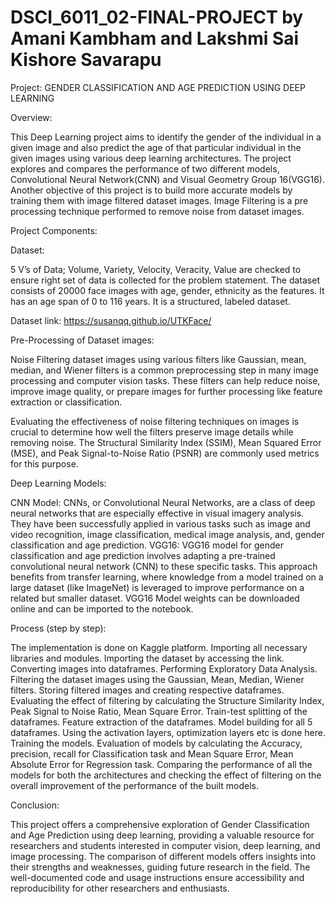 # DSCI_6011_02-FINAL-PROJECT by Amani Kambham and Lakshmi Sai Kishore Savarapu

Project: GENDER CLASSIFICATION AND AGE PREDICTION USING DEEP LEARNING


Overview:

This Deep Learning project aims to identify the gender of the individual in a given image and also predict the age of that particular individual in the given images using various deep learning architectures. The project explores and compares the performance of two different models, Convolutional Neural Network(CNN) and Visual Geometry Group 16(VGG16). Another objective of this project is to build more accurate models by training them with image filtered dataset images. Image Filtering is a pre processing technique performed to remove noise from dataset images.


Project Components:


Dataset:

5 V’s of Data; Volume, Variety, Velocity, Veracity, Value are checked to ensure right set of data is collected for the problem statement. The dataset consists of 20000 face images with age, gender, ethnicity as the features. It has an age span of 0 to 116 years. It is a structured, labeled dataset.

Dataset link: https://susanqq.github.io/UTKFace/


Pre-Processing of Dataset images:

Noise Filtering dataset images using various filters like Gaussian, mean, median, and Wiener filters is a common preprocessing step in many image processing and computer vision tasks. These filters can help reduce noise, improve image quality, or prepare images for further processing like feature extraction or classification.

Evaluating the effectiveness of noise filtering techniques on images is crucial to determine how well the filters preserve image details while removing noise. The Structural Similarity Index (SSIM), Mean Squared Error (MSE), and Peak Signal-to-Noise Ratio (PSNR) are commonly used metrics for this purpose.


Deep Learning Models:

CNN Model: CNNs, or Convolutional Neural Networks, are a class of deep neural networks that are especially effective in visual imagery analysis. They have been successfully applied in various tasks such as image and video recognition, image classification, medical image analysis, and, gender classification and age prediction.
VGG16: VGG16 model for gender classification and age prediction involves adapting a pre-trained convolutional neural network (CNN) to these specific tasks. This approach benefits from transfer learning, where knowledge from a model trained on a large dataset (like ImageNet) is leveraged to improve performance on a related but smaller dataset.
VGG16 Model weights can be downloaded online and can be imported to the notebook.



Process (step by step):

The implementation is done on Kaggle platform.
Importing all necessary libraries and modules.
Importing the dataset by accessing the link.
Converting images into dataframes.
Performing Exploratory Data Analysis.
Filtering the dataset images using the Gaussian, Mean, Median, Wiener filters.
Storing filtered images and creating respective dataframes.
Evaluating the effect of filtering by calculating the Structure Similarity Index, Peak Signal to Noise Ratio, Mean Square Error.
Train-test splitting of the dataframes.
Feature extraction of the dataframes.
Model building for all 5 dataframes. Using the activation layers, optimization layers etc is done here.
Training the models.
Evaluation of models by calculating the Accuracy, precision, recall for Classification task and Mean Square Error, Mean Absolute Error for Regression task.
Comparing the performance of all the models for both the architectures and checking the effect of filtering on the overall improvement of the performance of the built models.



Conclusion:

This project offers a comprehensive exploration of Gender Classification and Age Prediction using deep learning, providing a valuable resource for researchers and students interested in computer vision, deep learning, and image processing. The comparison of different models offers insights into their strengths and weaknesses, guiding future research in the field. The well-documented code and usage instructions ensure accessibility and reproducibility for other researchers and enthusiasts.
